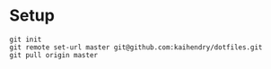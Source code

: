 # Setup    

	git init
	git remote set-url master git@github.com:kaihendry/dotfiles.git
	git pull origin master
